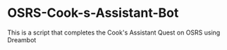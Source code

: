 # OSRS-Cook-s-Assistant-Bot
This is a script that completes the Cook's Assistant Quest on OSRS using Dreambot
